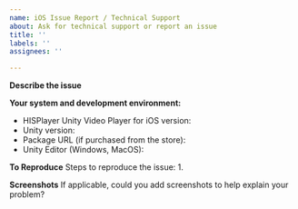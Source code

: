 ```yaml
---
name: iOS Issue Report / Technical Support
about: Ask for technical support or report an issue
title: ''
labels: ''
assignees: ''

---
```


**Describe the issue**


**Your system and development environment:**
 - HISPlayer Unity Video Player for iOS version:
 - Unity version: 
 - Package URL (if purchased from the store): 
 - Unity Editor (Windows, MacOS):


**To Reproduce**
Steps to reproduce the issue:
1.


**Screenshots**
If applicable, could you add screenshots to help explain your problem?
